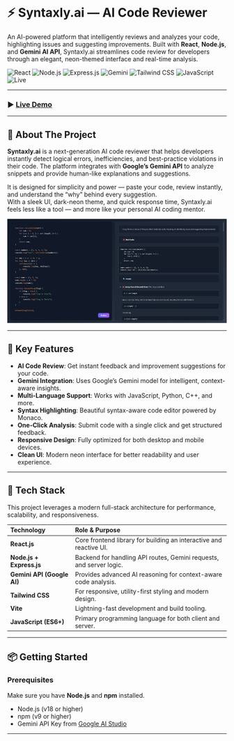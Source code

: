 # ⚡ Syntaxly.ai — AI Code Reviewer

An AI-powered platform that intelligently reviews and analyzes your code, highlighting issues and suggesting improvements. Built with **React**, **Node.js**, and **Gemini AI API**, Syntaxly.ai streamlines code review for developers through an elegant, neon-themed interface and real-time analysis.

![React](https://img.shields.io/badge/React-61DAFB?logo=react&logoColor=black&style=for-the-badge)
![Node.js](https://img.shields.io/badge/Node.js-339933?logo=node.js&logoColor=white&style=for-the-badge)
![Express.js](https://img.shields.io/badge/Express.js-000000?logo=express&logoColor=white&style=for-the-badge)
![Gemini](https://img.shields.io/badge/Gemini_AI-4285F4?logo=google&logoColor=white&style=for-the-badge)
![Tailwind CSS](https://img.shields.io/badge/Tailwind_CSS-38B2AC?logo=tailwindcss&logoColor=white&style=for-the-badge)
![JavaScript](https://img.shields.io/badge/JavaScript-F7DF1E?logo=javascript&logoColor=black&style=for-the-badge)
![Live](https://img.shields.io/badge/AI--Powered-✔️-green?style=for-the-badge)

---

### ▶️ [Live Demo](https://ai-code-reviewer-project-gamma.vercel.app/)

---

## 📖 About The Project

**Syntaxly.ai** is a next-generation AI code reviewer that helps developers instantly detect logical errors, inefficiencies, and best-practice violations in their code. The platform integrates with **Google’s Gemini API** to analyze snippets and provide human-like explanations and suggestions.

It is designed for simplicity and power — paste your code, review instantly, and understand the “why” behind every suggestion.  
With a sleek UI, dark-neon theme, and quick response time, Syntaxly.ai feels less like a tool — and more like your personal AI coding mentor.

![Project Screenshot](FrontEnd/public/code.png)

---

## 🌟 Key Features

- **AI Code Review**: Get instant feedback and improvement suggestions for your code.
- **Gemini Integration**: Uses Google’s Gemini model for intelligent, context-aware insights.
- **Multi-Language Support**: Works with JavaScript, Python, C++, and more.
- **Syntax Highlighting**: Beautiful syntax-aware code editor powered by Monaco.
- **One-Click Analysis**: Submit code with a single click and get structured feedback.
- **Responsive Design**: Fully optimized for both desktop and mobile devices.
- **Clean UI**: Modern neon interface for better readability and user experience.

---

## 🔧 Tech Stack

This project leverages a modern full-stack architecture for performance, scalability, and responsiveness.

| Technology | Role & Purpose |
| :---------- | :-------------- |
| **React.js** | Core frontend library for building an interactive and reactive UI. |
| **Node.js + Express.js** | Backend for handling API routes, Gemini requests, and server logic. |
| **Gemini API (Google AI)** | Provides advanced AI reasoning for context-aware code analysis. |
| **Tailwind CSS** | For responsive, utility-first styling and modern design. |
| **Vite** | Lightning-fast development and build tooling. |
| **JavaScript (ES6+)** | Primary programming language for both client and server. |

---

## 📦 Getting Started

### Prerequisites

Make sure you have **Node.js** and **npm** installed.

- Node.js (v18 or higher)
- npm (v9 or higher)
- Gemini API Key from [Google AI Studio](https://aistudio.google.com/)

---
